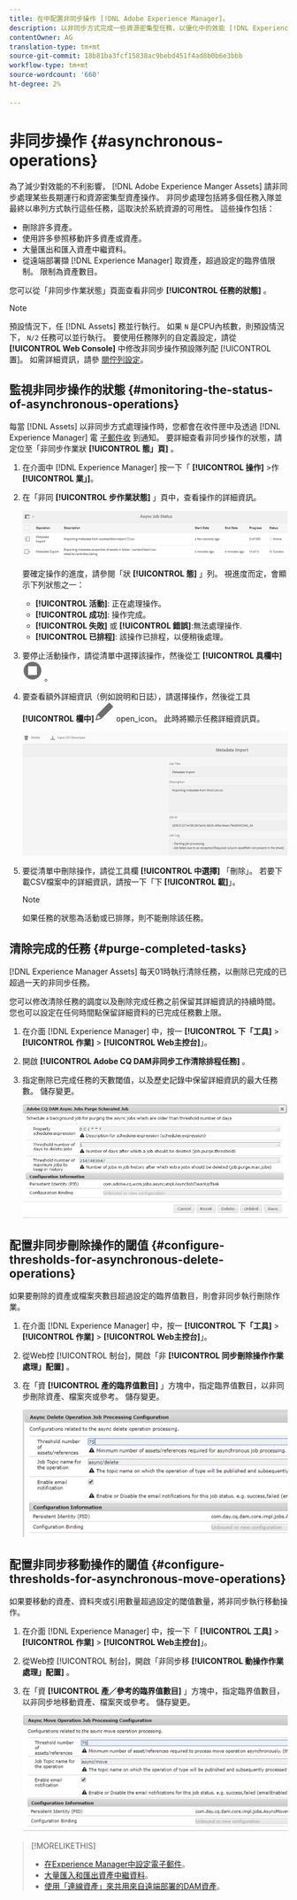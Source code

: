 ```yaml
---
title: 在中配置非同步操作 [!DNL Adobe Experience Manager]。
description: 以非同步方式完成一些資源密集型任務，以優化中的效能 [!DNL Experience Manager Assets]。
contentOwner: AG
translation-type: tm+mt
source-git-commit: 18b81ba3fcf15838ac9bebd451f4ad8b0b6e3bbb
workflow-type: tm+mt
source-wordcount: '660'
ht-degree: 2%

---
```



# 非同步操作 {#asynchronous-operations}

為了減少對效能的不利影響， [!DNL Adobe Experience Manger Assets] 請非同步處理某些長期運行和資源密集型資產操作。 非同步處理包括將多個任務入隊並最終以串列方式執行這些任務，這取決於系統資源的可用性。 這些操作包括：

* 刪除許多資產。
* 使用許多參照移動許多資產或資產。
* 大量匯出和匯入資產中繼資料。
* 從遠端部署擷 [!DNL Experience Manager] 取資產，超過設定的臨界值限制。 限制為資產數目。

您可以從「非同步作業狀態」頁面查看非同步 **[!UICONTROL 任務的狀態]** 。

>[!NOTE]
>
>預設情況下，任 [!DNL Assets] 務並行執行。 如果 `N` 是CPU內核數，則預設情況下， `N/2` 任務可以並行執行。 要使用任務隊列的自定義設定，請從 **[!UICONTROL Web Console]** 中修改非同步操作預設隊列配 [!UICONTROL 置]。 如需詳細資訊，請參 [閱佇列設定](https://sling.apache.org/documentation/bundles/apache-sling-eventing-and-job-handling.html#queue-configurations)。

## 監視非同步操作的狀態 {#monitoring-the-status-of-asynchronous-operations}

每當 [!DNL Assets] 以非同步方式處理操作時，您都會在收件匣中及透過 [!DNL Experience Manager] 電 [子郵件收](/help/sites-authoring/inbox.md) 到通知。 要詳細查看非同步操作的狀態，請定位至「非同步作業狀 **[!UICONTROL 態」頁]** 。

1. 在介面中 [!DNL Experience Manager] 按一下「 **[!UICONTROL 操作]** >作 **[!UICONTROL 業」]**。

1. 在「非同 **[!UICONTROL 步作業狀態]** 」頁中，查看操作的詳細資訊。

   ![非同步操作的狀態和詳細資訊](assets/AsyncOperation-status.png)

   要確定操作的進度，請參閱「狀 **[!UICONTROL 態]** 」列。 視進度而定，會顯示下列狀態之一：

   * **[!UICONTROL 活動]**: 正在處理操作。
   * **[!UICONTROL 成功]**: 操作完成。
   * **[!UICONTROL 失敗]** 或 **[!UICONTROL 錯誤]**:無法處理操作.
   * **[!UICONTROL 已排程]**: 該操作已排程，以便稍後處理。

1. 要停止活動操作，請從清單中選擇該操作，然後從工 **[!UICONTROL 具欄中]**![按一下停止表徵圖](assets/do-not-localize/stop_icon.svg) 。

1. 要查看額外詳細資訊（例如說明和日誌），請選擇操作，然後從工具 **[!UICONTROL 欄中]**![按一下Open](assets/do-not-localize/edit_icon.svg) open_icon。 此時將顯示任務詳細資訊頁。

   ![中繼資料匯入工作的詳細資訊](assets/job_details.png)

1. 要從清單中刪除操作，請從工具欄 **[!UICONTROL 中選擇]** 「刪除」。 若要下載CSV檔案中的詳細資訊，請按一下「下 **[!UICONTROL 載]**」。

   >[!NOTE]
   >
   >如果任務的狀態為活動或已排隊，則不能刪除該任務。

## 清除完成的任務 {#purge-completed-tasks}

[!DNL Experience Manager Assets] 每天01時執行清除任務，以刪除已完成的已超過一天的非同步任務。

<!-- TBD: Find out from the engineering team and mention the time zone of this 1:00 am task.
-->

您可以修改清除任務的調度以及刪除完成任務之前保留其詳細資訊的持續時間。 您也可以設定在任何時間點保留詳細資料的已完成任務數上限。

1. 在介面 [!DNL Experience Manager] 中，按一 **[!UICONTROL 下「工具]** > **[!UICONTROL 作業]** > **[!UICONTROL Web主控台]**」。
1. 開啟 **[!UICONTROL Adobe CQ DAM非同步工作清除排程任務]** 。
1. 指定刪除已完成任務的天數閾值，以及歷史記錄中保留詳細資訊的最大任務數。 儲存變更。

   ![用於調度非同步任務清除的配置](assets/configmgr_purge_asyncjobs.png)

## 配置非同步刪除操作的閾值 {#configure-thresholds-for-asynchronous-delete-operations}

如果要刪除的資產或檔案夾數目超過設定的臨界值數目，則會非同步執行刪除作業。

1. 在介面 [!DNL Experience Manager] 中，按一 **[!UICONTROL 下「工具]** > **[!UICONTROL 作業]** > **[!UICONTROL Web主控台]**」。
1. 從Web控 [!UICONTROL 制台]，開啟「非 **[!UICONTROL 同步刪除操作作業處理」配置]** 。
1. 在「資 **[!UICONTROL 產的臨界值數目]** 」方塊中，指定臨界值數目，以非同步刪除資產、檔案夾或參考。 儲存變更。

   ![設定要刪除資產的任務的臨界值限制](assets/delete_threshold.png)

## 配置非同步移動操作的閾值 {#configure-thresholds-for-asynchronous-move-operations}

如果要移動的資產、資料夾或引用數量超過設定的閾值數量，將非同步執行移動操作。

1. 在介面 [!DNL Experience Manager] 中，按一下「 **[!UICONTROL 工具]** > **[!UICONTROL 作業]** > **[!UICONTROL Web主控台]**」。
1. 從Web控 [!UICONTROL 制台]，開啟「非同步移 **[!UICONTROL 動操作作業處理」配置]** 。
1. 在「資 **[!UICONTROL 產／參考的臨界值數目]** 」方塊中，指定臨界值數目，以非同步地移動資產、檔案夾或參考。 儲存變更。

   ![設定要移動資產之任務的臨界值限制](assets/move_threshold.png)

>[!MORELIKETHIS]
>
>* [在Experience Manager中設定電子郵件](/help/sites-administering/notification.md)。
>* [大量匯入和匯出資產中繼資料](/help/assets/metadata-import-export.md)。
>* [使用「連線資產」來共用來自遠端部署的DAM資產](/help/assets/use-assets-across-connected-assets-instances.md)。

